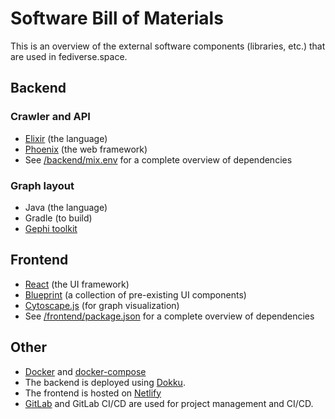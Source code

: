 # Software Bill of Materials

This is an overview of the external software components (libraries, etc.) that
are used in fediverse.space.

## Backend
### Crawler and API
* [Elixir](https://elixir-lang.org/) (the language)
* [Phoenix](https://phoenixframework.org/) (the web framework)
* See [/backend/mix.env](/backend/mix.env) for a complete overview of
  dependencies

### Graph layout
* Java (the language)
* Gradle (to build)
* [Gephi toolkit](https://gephi.org/toolkit/)

## Frontend
* [React](https://reactjs.org/) (the UI framework)
* [Blueprint](https://blueprintjs.com/) (a collection of pre-existing UI components)
* [Cytoscape.js](http://js.cytoscape.org/) (for graph visualization)
* See [/frontend/package.json](/frontend/package.json) for a complete overview
  of dependencies

## Other
* [Docker](https://www.docker.com/) and
  [docker-compose](https://docs.docker.com/compose/overview/)
* The backend is deployed using [Dokku](http://dokku.viewdocs.io/dokku/).
* The frontend is hosted on [Netlify](https://www.netlify.com/)
* [GitLab](https://gitlab.com/) and GitLab CI/CD are used for project management and CI/CD.

